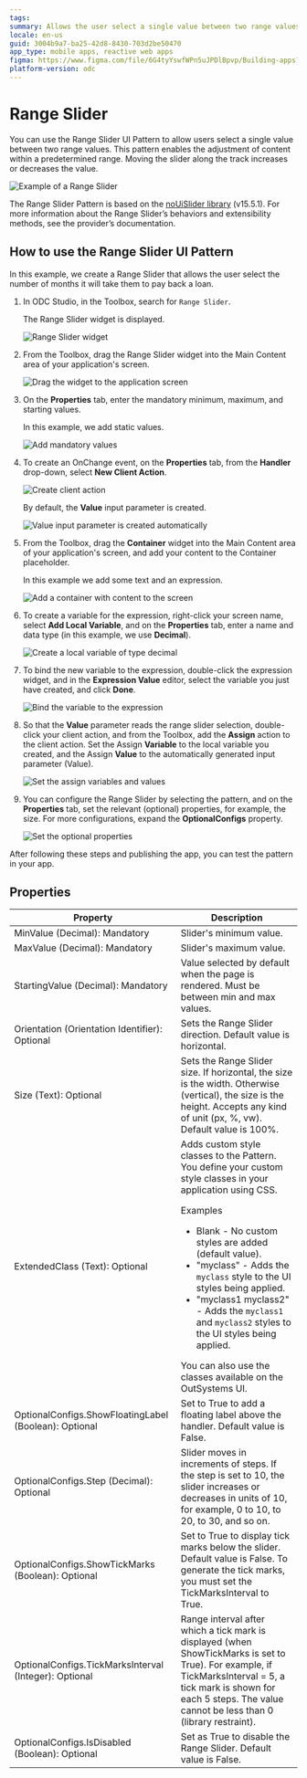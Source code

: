 ```yaml
---
tags: 
summary: Allows the user select a single value between two range values.
locale: en-us
guid: 3004b9a7-ba25-42d8-8430-703d2be50470
app_type: mobile apps, reactive web apps
figma: https://www.figma.com/file/6G4tyYswfWPn5uJPDlBpvp/Building-apps?type=design&node-id=3203%3A16464&t=ZwHw8hXeFhwYsO5V-1
platform-version: odc
---
```


# Range Slider

You can use the Range Slider UI Pattern to allow users select a single value between two range values. This pattern enables the adjustment of content within a predetermined range. Moving the slider along the track increases or decreases the value.  

![Example of a Range Slider](images/rangeslider-overview.png)

<div class="info" markdown="1">

The Range Slider Pattern is based on the [noUiSlider library](https://refreshless.com/nouislider/) (v15.5.1). For more information about the Range Slider’s behaviors and extensibility methods, see the provider’s documentation.

</div>

## How to use the Range Slider UI Pattern

In this example, we create a Range Slider that allows the user select the number of months it will take them to pay back a loan.

1. In ODC Studio, in the Toolbox, search for `Range Slider`.

    The Range Slider widget is displayed.

    ![Range Slider widget](images/rangeslider-widget-ss.png)

1. From the Toolbox, drag the Range Slider widget into the Main Content area of your application's screen.

    ![Drag the widget to the application screen](images/rangeslider-dragwidget-ss.png)

1. On the **Properties** tab, enter the mandatory minimum, maximum, and starting values. 
    
    In this example, we add static values.

    ![Add mandatory values](images/rangeslider-prop-vals-ss.png)

1. To create an OnChange event, on the **Properties** tab, from the **Handler** drop-down, select **New Client Action**.

    ![Create client action](images/rangeslider-clientaction-ss.png)

    By default, the **Value** input parameter is created.  

    ![Value input parameter is created automatically](images/rangeslider-value-input-ss.png)

1. From the Toolbox, drag the **Container** widget into the Main Content area of your application's screen, and add your content to the Container placeholder.

    In this example we add some text and an expression.

    ![Add a container with content to the screen](images/rangeslider-container-ss.png)

1. To create a variable for the expression, right-click your screen name, select **Add Local Variable**, and on the **Properties** tab, enter a name and data type (in this example, we use **Decimal**).

    ![Create a local variable of type decimal](images/rangeslider-locvar-ss.png)

1. To bind the new variable to the expression, double-click the expression widget, and in the **Expression Value** editor, select the variable you just have created, and click **Done**.

    ![Bind the variable to the expression](images/rangeslider-expression-ss.png)

1. So that the **Value** parameter reads the range slider selection, double-click your client action, and from the Toolbox, add the **Assign** action to the client action. Set the Assign **Variable** to the local variable you created, and the Assign **Value** to the automatically generated input parameter (Value).

    ![Set the assign variables and values](images/rangeslider-assign-ss.png)

1.  You can configure the Range Slider by selecting the pattern, and on the **Properties** tab, set the relevant (optional) properties, for example, the size. For more configurations, expand the **OptionalConfigs** property.

    ![Set the optional properties](images/rangeslider-properties-ss.png)

After following these steps and publishing the app, you can test the pattern in your app.

## Properties

| Property                                              | Description                                                                                                                                                                                                                                                                                                                                                                                                                                                                                                                                                                                                                             |
|-------------------------------------------------------|-----------------------------------------------------------------------------------------------------------------------------------------------------------------------------------------------------------------------------------------------------------------------------------------------------------------------------------------------------------------------------------------------------------------------------------------------------------------------------------------------------------------------------------------------------------------------------------------------------------------------------------------|
| MinValue (Decimal): Mandatory                         | Slider's minimum value.                                                                                                                                                                                                                                                                                                                                                                                                                                                                                                                                                                                                                 |
| MaxValue (Decimal): Mandatory                         | Slider's maximum value.                                                                                                                                                                                                                                                                                                                                                                                                                                                                                                                                                                                                                 |
| StartingValue (Decimal): Mandatory                    | Value selected by default when the page is rendered. Must be between min and max values.                                                                                                                                                                                                                                                                                                                                                                                                                                                                                                                                                |
| Orientation (Orientation Identifier): Optional        | Sets the Range Slider direction. Default value is horizontal.                                                                                                                                                                                                                                                                                                                                                                                                                                                                                                                                                                           |
| Size (Text): Optional                                 | Sets the Range Slider size. If horizontal, the size is the width. Otherwise (vertical), the size is the height.  Accepts any kind of unit (px, %, vw). Default value is 100%.                                                                                                                                                                                                                                                                                                                                                                                                                                                           |
| ExtendedClass (Text): Optional                        | Adds custom style classes to the Pattern. You define your custom style classes in your application using CSS. <p>Examples <ul><li>Blank - No custom styles are added (default value).</li><li>"myclass" - Adds the ``myclass`` style to the UI styles being applied.</li><li>"myclass1 myclass2" - Adds the ``myclass1`` and ``myclass2`` styles to the UI styles being applied.</li></ul></p>You can also use the classes available on the OutSystems UI. |
| OptionalConfigs.ShowFloatingLabel (Boolean): Optional | Set to True to add a floating label above the handler. Default value is False.                                                                                                                                                                                                                                                                                                                                                                                                                                                                                                                                                          |
| OptionalConfigs.Step (Decimal): Optional              | Slider moves in increments of steps. If the step is set to 10, the slider increases or decreases in units of 10, for example, 0 to 10, to 20, to 30, and so on.                                                                                                                                                                                                                                                                                                                                                                                                                                                                         |
| OptionalConfigs.ShowTickMarks (Boolean): Optional     | Set to True to display tick marks below the slider. Default value is False. To generate the tick marks, you must set the TickMarksInterval to True.                                                                                                                                                                                                                                                                                                                                                                                                                                                                                     |
| OptionalConfigs.TickMarksInterval (Integer): Optional | Range interval after which a tick mark is displayed (when ShowTickMarks is set to True). For example, if TickMarksInterval = 5, a tick mark is shown for each 5 steps. The value cannot be less than 0 (library restraint).                                                                                                                                                                                                                                                                                                                                                                                                             |
| OptionalConfigs.IsDisabled (Boolean): Optional        | Set as True to disable the Range Slider. Default value is False.                                                                                                                                                                                                                                                                                                                                                                                                                                                                                                                                                                        |

